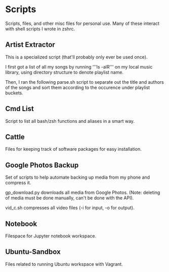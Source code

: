 # Scripts

Scripts, files, and other misc files for personal use. Many of these interact with shell scripts I wrote in zshrc.

## Artist Extractor
This is a specialized script (that'll probably only ever be used once).

I first got a list of all my songs by running '''ls -alR''' on my local music library, using directory structure to denote playlist name.

Then, I ran the following parse.sh script to separate out the title and authors of the songs and sort them according to the occurence under playlist buckets.

## Cmd List
Script to list all bash/zsh functions and aliases in a smart way.

## Cattle
Files for keeping track of software packages for easy installation.

## Google Photos Backup
Set of scripts to help automate backing up media from my phone and compress it. 

gp\_download.py downloads all media from Google Photos. (Note: deleting of media must be done manually, can't be done with the API).

vid\_c.sh compresses all video files (-i for input, -o for output).

## Notebook
Filespace for Jupyter notebook workspace.

## Ubuntu-Sandbox
Files related to running Ubuntu workspace with Vagrant.

